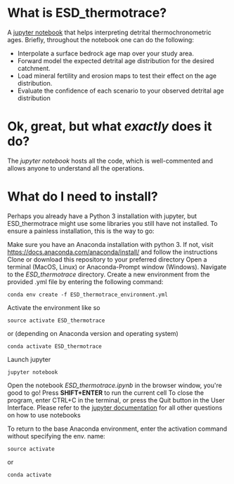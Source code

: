 # **What is ESD_thermotrace?**

A [jupyter notebook](https://jupyter.org/) that helps interpreting detrital thermochronometric ages.
Briefly, throughout the notebook one can do the following:

* Interpolate a surface bedrock age map over your study area.
* Forward model the expected detrital age distribution for the desired catchment.
* Load mineral fertility and erosion maps to test their effect on the age distribution.
* Evaluate the confidence of each scenario to your observed detrital age distribution

# **Ok, great, but what *exactly* does it do?**

The *jupyter notebook* hosts all the code, which is well-commented and allows anyone to understand all the operations.

# **What do I need to install?**
Perhaps you already have a Python 3 installation with jupyter,
but ESD_thermotrace might use some libraries you still have not installed.
To ensure a painless installation, this is the way to go:

Make sure you have an Anaconda installation with python 3.
If not, visit https://docs.anaconda.com/anaconda/install/ and follow the instructions
Clone or download this repository to your preferred directory
Open a terminal (MacOS, Linux) or Anaconda-Prompt window (Windows).
Navigate to the *ESD_thermotrace* directory.
Create a new environment from the provided .yml file by entering the following command:
```
conda env create -f ESD_thermotrace_environment.yml
```
Activate the environment like so
```
source activate ESD_thermotrace
```
or (depending on Anaconda version and operating system)
```
conda activate ESD_thermotrace
```
Launch jupyter
```
jupyter notebook
```
Open the notebook *ESD_thermotrace.ipynb* in the browser window, you're good to go!
Press **SHIFT+ENTER** to run the current cell
To close the program, enter CTRL+C in the terminal, or press the Quit button in the User Interface.
Please refer to the [jupyter documentation](https://jupyter-notebook.readthedocs.io/en/stable/) for all other questions on how to use notebooks

To return to the base Anaconda environment, enter the activation command without specifying the env. name:
```
source activate
```
or
```
conda activate
```
